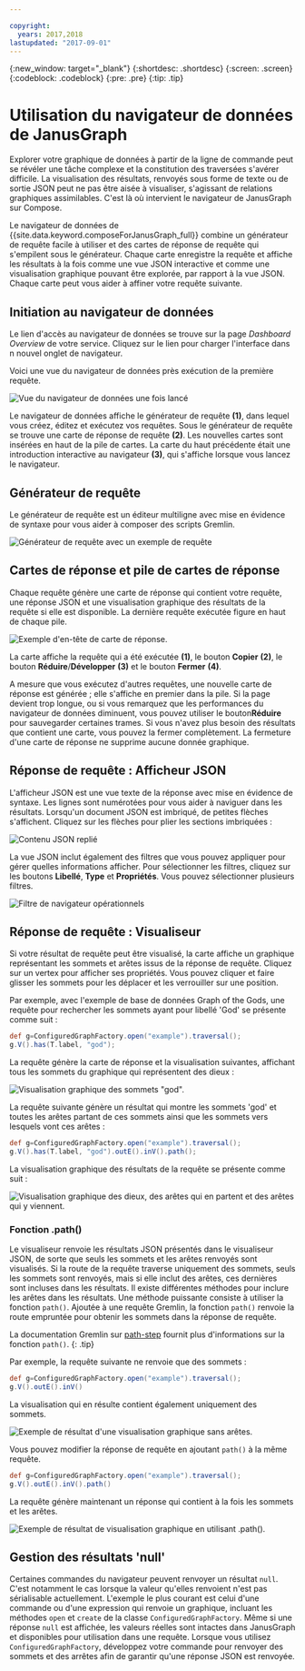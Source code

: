 ```yaml
---

copyright:
  years: 2017,2018
lastupdated: "2017-09-01"
---
```


{:new_window: target="_blank"}
{:shortdesc: .shortdesc}
{:screen: .screen}
{:codeblock: .codeblock}
{:pre: .pre}
{:tip: .tip}

# Utilisation du navigateur de données de JanusGraph

Explorer votre graphique de données à partir de la ligne de commande peut se révéler une tâche complexe et la constitution des traversées s'avérer difficile. La visualisation des résultats, renvoyés sous forme de texte ou de sortie JSON peut ne pas être aisée à visualiser, s'agissant de relations graphiques assimilables. C'est là où intervient le navigateur de JanusGraph sur Compose.

Le navigateur de données de {{site.data.keyword.composeForJanusGraph_full}} combine un générateur de requête facile à utiliser et des cartes de réponse de requête qui s'empilent sous le générateur. Chaque carte enregistre la requête et affiche les résultats à la fois comme une vue JSON interactive et comme une visualisation graphique pouvant être explorée, par rapport à la vue JSON. Chaque carte peut vous aider à affiner votre requête suivante.

## Initiation au navigateur de données

Le lien d'accès au navigateur de données se trouve sur la page _Dashboard Overview_ de votre service. Cliquez sur le lien pour charger l'interface dans n nouvel onglet de navigateur.

Voici une vue du navigateur de données près exécution de la première requête.

![Vue du navigateur de données une fois lancé](./images/databrowser_taggedFullscreenbrowser.png "Vue du navigateur de données lorsqu'il lance l'affichage du générateur de requête, demande la sortie sous forme JSON et visuelle et un message d’accueild'un tutoriel.")


Le navigateur de données affiche le générateur de requête **(1)**, dans lequel vous créez, éditez et exécutez vos requêtes. Sous le générateur de requête se trouve une carte de réponse de requête **(2)**. Les nouvelles cartes sont insérées en haut de la pile de cartes. La carte du haut précédente était une introduction interactive au navigateur **(3)**, qui s'affiche lorsque vous lancez le navigateur.

## Générateur de requête

Le générateur de requête est un éditeur multiligne avec mise en évidence de syntaxe pour vous aider à composer des scripts Gremlin.

![Générateur de requête avec un exemple de requête](./images/databrowser_taggedquerybuilder.png "Générateur de requête avec un exemple de requête")

## Cartes de réponse et pile de cartes de réponse

Chaque requête génère une carte de réponse qui contient votre requête, une réponse JSON et une visualisation graphique des résultats de la requête si elle est disponible. La dernière requête exécutée figure en haut de chaque pile.

![Exemple d'en-tête de carte de réponse.](./images/databrowser_querybar.png)

La carte affiche la requête qui a été exécutée **(1)**, le bouton **Copier** **(2)**, le bouton **Réduire**/**Développer** **(3)** et le bouton **Fermer** **(4)**.

A mesure que vous exécutez d'autres requêtes, une nouvelle carte de réponse est générée ; elle s'affiche en premier dans la pile. Si la page devient trop longue, ou si vous remarquez que les performances du navigateur de données diminuent, vous pouvez utiliser le bouton**Réduire** pour sauvegarder certaines trames. Si vous n'avez plus besoin des résultats que contient une carte, vous pouvez la fermer complètement. La fermeture d'une carte de réponse ne supprime aucune donnée graphique.

## Réponse de requête : Afficheur JSON

L'afficheur JSON est une vue texte de la réponse avec mise en évidence de syntaxe. Les lignes sont numérotées pour vous aider à naviguer dans les résultats. Lorsqu'un document JSON est imbriqué, de petites flèches s'affichent. Cliquez sur les flèches pour plier les sections imbriquées :

![Contenu JSON replié](./images/databrowser_queryresponse.png)

La vue JSON inclut également des filtres que vous pouvez appliquer pour gérer quelles informations afficher. Pour sélectionner les filtres, cliquez sur les boutons **Libellé**, **Type** et **Propriétés**. Vous pouvez sélectionner plusieurs filtres.

![Filtre de navigateur opérationnels](./images/databrowser_filteractions.png)

## Réponse de requête : Visualiseur

Si votre résultat de requête peut être visualisé, la carte affiche un graphique représentant les sommets et arêtes issus de la réponse de requête. Cliquez sur un vertex pour afficher ses propriétés. Vous pouvez cliquer et faire glisser les sommets pour les déplacer et les verrouiller sur une position.

Par exemple, avec l'exemple de base de données Graph of the Gods, une requête pour rechercher les sommets ayant pour libellé 'God' se présente comme suit :

```groovy
def g=ConfiguredGraphFactory.open("example").traversal();
g.V().has(T.label, "god");
```

La requête génère la carte de réponse et la visualisation suivantes, affichant tous les sommets du graphique qui représentent des dieux :

![Visualisation graphique des sommets "god".](./images/databrowser_visualization.png)

La requête suivante génère un résultat qui montre les sommets 'god' et toutes les arêtes partant de ces sommets ainsi que les sommets vers lesquels vont ces arêtes :

```groovy
def g=ConfiguredGraphFactory.open("example").traversal();
g.V().has(T.label, "god").outE().inV().path();
```

La visualisation graphique des résultats de la requête se présente comme suit :

![Visualisation graphique des dieux, des arêtes qui en partent et des arêtes qui y viennent.](./images/databrowser_edgesvertices.png)

### Fonction .path()

Le visualiseur renvoie les résultats JSON présentés dans le visualiseur JSON, de sorte que seuls les sommets et les arêtes renvoyés sont visualisés. Si la route de la requête traverse uniquement des sommets, seuls les sommets sont renvoyés, mais si elle inclut des arêtes, ces dernières sont incluses dans les résultats. Il existe différentes méthodes pour inclure les arêtes dans les résultats. Une méthode puissante consiste à utiliser la fonction `path()`. Ajoutée à une requête Gremlin, la fonction `path()` renvoie la route empruntée pour obtenir les sommets dans la réponse de requête.

La documentation Gremlin sur [path-step](http://tinkerpop.apache.org/docs/current/reference/#path-step) fournit plus d'informations sur la fonction `path()`.
{: .tip}

Par exemple, la requête suivante ne renvoie que des sommets :

```groovy
def g=ConfiguredGraphFactory.open("example").traversal();
g.V().outE().inV()
```

La visualisation qui en résulte contient également uniquement des sommets.

![Exemple de résultat d'une visualisation graphique sans arêtes.](./images/databrowser_visualization2.png)

Vous pouvez modifier la réponse de requête en ajoutant `path()` à la même requête.

```groovy
def g=ConfiguredGraphFactory.open("example").traversal();
g.V().outE().inV().path()
```

La requête génère maintenant un réponse qui contient à la fois les sommets et les arêtes.

![Exemple de résultat de visualisation graphique en utilisant `.path()`.](./images/databrowser_visualization3.png)

## Gestion des résultats 'null'

Certaines commandes du navigateur peuvent renvoyer un résultat `null`. C'est notamment le cas lorsque la valeur qu'elles renvoient n'est pas sérialisable actuellement. L'exemple le plus courant est celui d'une commande ou d'une expression qui renvoie un graphique, incluant les méthodes `open` et `create` de la classe `ConfiguredGraphFactory`. Même si une réponse `null` est affichée, les valeurs réelles sont intactes dans JanusGraph et disponibles pour utilisation dans une requête. Lorsque vous utilisez `ConfiguredGraphFactory`, développez votre commande pour renvoyer des sommets et des arrêtes afin de garantir qu'une réponse JSON est renvoyée.
